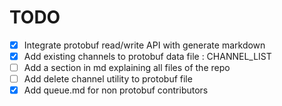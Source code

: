 # TODO

- [x] Integrate protobuf read/write API with generate markdown  
- [x] Add existing channels to protobuf data file : CHANNEL_LIST  
- [ ] Add a section in md explaining all files of the repo  
- [ ] Add delete channel utility to protobuf file
- [x] Add queue.md for non protobuf contributors
